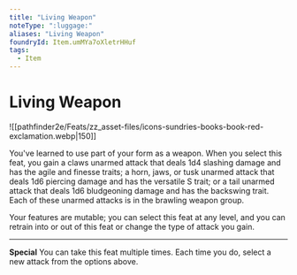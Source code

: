```yaml
---
title: "Living Weapon"
noteType: ":luggage:"
aliases: "Living Weapon"
foundryId: Item.umMYa7oXletrHHuf
tags:
  - Item
---
```


# Living Weapon
![[pathfinder2e/Feats/zz_asset-files/icons-sundries-books-book-red-exclamation.webp|150]]

You've learned to use part of your form as a weapon. When you select this feat, you gain a claws unarmed attack that deals 1d4 slashing damage and has the agile and finesse traits; a horn, jaws, or tusk unarmed attack that deals 1d6 piercing damage and has the versatile S trait; or a tail unarmed attack that deals 1d6 bludgeoning damage and has the backswing trait. Each of these unarmed attacks is in the brawling weapon group.

Your features are mutable; you can select this feat at any level, and you can retrain into or out of this feat or change the type of attack you gain.

* * *

**Special** You can take this feat multiple times. Each time you do, select a new attack from the options above.

